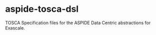 # aspide-tosca-dsl
TOSCA Specification files for the ASPIDE Data Centric abstractions for Exascale.
